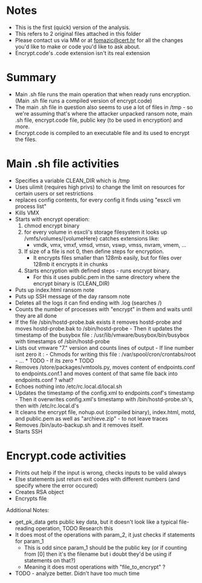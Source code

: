 # Notes 

- This is the first (quick) version of the analysis.  
- This refers to 2 original files attached in this folder
- Please contact us via MM or at fomazic@cert.hr for all the changes you'd like to make or code you'd like to ask about.
- Encrypt.code's .code extension isn't its real extension

# Summary 

- Main .sh file runs the main operation that when ready runs encryption. (Main .sh file runs a compiled version of encrypt.code)
- The main .sh file in question also seems to use a lot of files in /tmp - so we're assuming that's where the attacker unpacked ransom note, main .sh file, 
encrypt.code file, public key (to be used in encryption) and more.
- Encrypt.code is compiled to an executable file and its used to encrypt the files.

# Main .sh file activities

- Specifies a variable CLEAN_DIR which is /tmp
- Uses ulimit (requires high privs) to change the limit on resources for certain users or set restrictions
- replaces config contents, for every config it finds using "esxcli vm process list"
- Kills VMX  
- Starts with encrypt operation:
	1) chmod encrypt binary
	2) for every volume in esxcli's storage filesystem it looks up /vmfs/volumes/{volumeHere} 
	catches extensions like:
		- vmdk, vmx, vmxf, vmsd, vmsn, vswp, vmss, nvram, vmem, ...
	3) If size of a file is not 0, then define steps for encryption. 
		- It encrypts files smaller than 128mb easily, but for files over 128mb it encrypts it in chunks
	4) Starts encryption with defined steps - runs encrypt binary.
		- For this it uses public.pem in the same directory where the encrypt binary is (CLEAN_DIR)
- Puts up index.html ransom note 
- Puts up SSH message of the day ransom note
- Deletes all the logs it can find ending with .log (searches /) 
- Counts the number of processes with "encrypt" in them and waits until they are all done
- If the file /sbin/hostd-probe.bak exists it removes hostd-probe and moves hostd-probe.bak to /sbin/hostd-probe
		- Then it updates the timestamp of the busybox file : /usr/lib/vmware/busybox/bin/busybox  with timestamps of /sbin/hostd-probe
- Lists out vmware "7." version and counts lines of output
		- If line number isnt zero it :
			- Chmods for writing this file : /var/spool/cron/crontabs/root 
			- ... 
			* TODO
		- If its zero 
			* TODO 
- Removes /store/packages/vmtools.py, moves content of endpoints.conf to endpoints.conf.1 and moves content of that same file back into endpoints.conf ? what?
- Echoes nothing into /etc/rc.local.d/local.sh 
- Updates the timestamp of the config.xml to endpoints.conf's timestamp
			- Then it overwrites config.xml's timestamp with /bin/hostd-probe.sh's, then with /etc/rc.local.d's 
- It cleans the encrypt file, nohup.out (compiled binary), index.html, motd, and public.pem as well as "archieve.zip"
		- to not leave traces
- Removes /bin/auto-backup.sh and it removes itself.
- Starts SSH

# Encrypt.code activities

- Prints out help if the input is wrong, checks inputs to be valid always
- Else statements just return exit codes with different numbers (and specify where the error occured)
- Creates RSA object
- Encrypts file

Additional Notes:
- get_pk_data gets public key data, but it doesn't look like a typical file-reading operation, TODO Research this
- It does most of the operations with param_2, it just checks if statements for param_1
	- This is odd since param_1 should be the public key (or if counting from [0] then it's the filename but i doubt they'd be using if statements on that?)
	- Meaning it does most operations with "file_to_encrypt" ? 
- TODO - analyze better. Didn't have too much time








